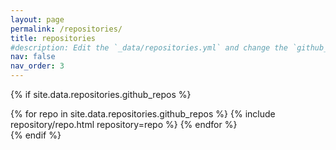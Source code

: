 ```yaml
---
layout: page
permalink: /repositories/
title: repositories
#description: Edit the `_data/repositories.yml` and change the `github_users` and `github_repos` lists to include your own GitHub profile and repositories.
nav: false
nav_order: 3
---
```


{% if site.data.repositories.github_repos %}
<div class="repositories d-flex flex-wrap flex-md-row flex-column justify-content-between align-items-center">
  {% for repo in site.data.repositories.github_repos %}
    {% include repository/repo.html repository=repo %}
  {% endfor %}
</div>
{% endif %}
